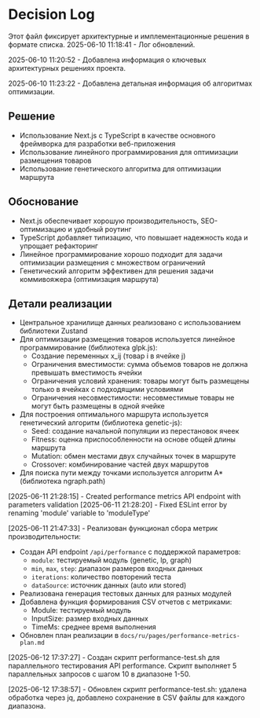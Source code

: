 # Decision Log

Этот файл фиксирует архитектурные и имплементационные решения в формате списка.
2025-06-10 11:18:41 - Лог обновлений.

2025-06-10 11:20:52 - Добавлена информация о ключевых архитектурных решениях проекта.

2025-06-10 11:23:22 - Добавлена детальная информация об алгоритмах оптимизации.

## Решение

- Использование Next.js с TypeScript в качестве основного фреймворка для разработки веб-приложения
- Использование линейного программирования для оптимизации размещения товаров
- Использование генетического алгоритма для оптимизации маршрута

## Обоснование

- Next.js обеспечивает хорошую производительность, SEO-оптимизацию и удобный роутинг
- TypeScript добавляет типизацию, что повышает надежность кода и упрощает рефакторинг
- Линейное программирование хорошо подходит для задачи оптимизации размещения с множеством ограничений
- Генетический алгоритм эффективен для решения задачи коммивояжера (оптимизация маршрута)

## Детали реализации

- Центральное хранилище данных реализовано с использованием библиотеки Zustand
- Для оптимизации размещения товаров используется линейное программирование (библиотека glpk.js):
  - Создание переменных x_ij (товар i в ячейке j)
  - Ограничения вместимости: сумма объемов товаров не должна превышать вместимость ячейки
  - Ограничения условий хранения: товары могут быть размещены только в ячейках с подходящими условиями
  - Ограничения несовместимости: несовместимые товары не могут быть размещены в одной ячейке
- Для построения оптимального маршрута используется генетический алгоритм (библиотека genetic-js):
  - Seed: создание начальной популяции из перестановок ячеек
  - Fitness: оценка приспособленности на основе общей длины маршрута
  - Mutation: обмен местами двух случайных точек в маршруте
  - Crossover: комбинирование частей двух маршрутов
- Для поиска пути между точками используется алгоритм A\* (библиотека ngraph.path)

[2025-06-11 21:28:15] - Created performance metrics API endpoint with parameters validation
[2025-06-11 21:28:20] - Fixed ESLint error by renaming 'module' variable to 'moduleType'

[2025-06-11 21:47:33] - Реализован функционал сбора метрик производительности:

- Создан API endpoint `/api/performance` с поддержкой параметров:
  - `module`: тестируемый модуль (genetic, lp, graph)
  - `min`, `max`, `step`: диапазон размеров входных данных
  - `iterations`: количество повторений теста
  - `dataSource`: источник данных (auto или stored)
- Реализована генерация тестовых данных для разных модулей
- Добавлена функция формирования CSV отчетов с метриками:
  - Module: тестируемый модуль
  - InputSize: размер входных данных
  - TimeMs: среднее время выполнения
- Обновлен план реализации в `docs/ru/pages/performance-metrics-plan.md`

[2025-06-12 17:37:27] - Создан скрипт performance-test.sh для параллельного тестирования API performance. Скрипт выполняет 5 параллельных запросов с шагом 10 в диапазоне 1-50.

[2025-06-12 17:38:57] - Обновлен скрипт performance-test.sh: удалена обработка через jq, добавлено сохранение в CSV файлы для каждого диапазона.
